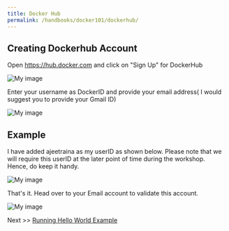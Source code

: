 ```yaml
---
title: Docker Hub
permalink: /handbooks/docker101/dockerhub/
---
```



## Creating Dockerhub Account

Open https://hub.docker.com and click on "Sign Up" for DockerHub

![My image](/dockerhub1.png)

Enter your username as DockerID and provide your email address( I would suggest you to provide your Gmail ID)

![My image](/dockerhub2.png)

## Example

I have added ajeetraina as my userID as shown below. Please note that we will require this userID at the later point of time during the workshop. Hence, do keep it handy.

![My image](/dockerhub3.png)

That's it. Head over to your Email account to validate this account.


![My image](/dockerhub4.png)

Next >> [Running Hello World Example](../helloworld/) 
